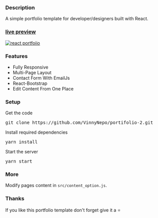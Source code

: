 ### Description

A simple portfolio template for developer/designers built with React. 

### [live preview](http://localhost:3000/)

[![react portfoiio](http://localhost:3000/)](http://localhost:3000/)

### Features

- Fully Responsive
- Multi-Page Layout
- Contact Form With EmailJs
- React-Bootstrap
- Edit Content From One Place

### Setup

Get the code

<pre>git clone https://github.com/VinnyNepo/portifolio-2.git</pre>
 
Install required dependencies

<pre>yarn install</pre>


Start the server

<pre>yarn start</pre>

### More

Modify pages content in  `src/content_option.js`.

### Thanks

If you like this portfolio template don't forget give it a ⭐ 
